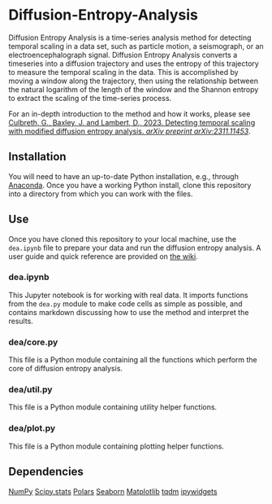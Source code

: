 # Diffusion-Entropy-Analysis

Diffusion Entropy Analysis is a time-series analysis method for detecting temporal scaling in a data set, such as particle motion, a seismograph, or an electroencephalograph signal. Diffusion Entropy Analysis converts a timeseries into a diffusion trajectory and uses the entropy of this trajectory to measure the temporal scaling in the data. This is accomplished by moving a window along the trajectory, then using the relationship between the natural logarithm of the length of the window and the Shannon entropy to extract the scaling of the time-series process.

For an in-depth introduction to the method and how it works, please see [Culbreth, G., Baxley, J. and Lambert, D., 2023. Detecting temporal scaling with modified diffusion entropy analysis. _arXiv preprint arXiv:2311.11453_](https://doi.org/10.48550/arXiv.2311.11453).

## Installation

You will need to have an up-to-date Python installation, e.g., through [Anaconda](https://www.anaconda.com/products/individual). Once you have a working Python install, clone this repository into a directory from which you can work with the files.

## Use

Once you have cloned this repository to your local machine, use the `dea.ipynb` file to prepare your data and run the diffusion entropy analysis. A user guide and quick reference are provided on [the wiki](https://github.com/garland-culbreth/Diffusion-Entropy-Analysis/wiki).

### dea.ipynb
This Jupyter notebook is for working with real data. It imports functions from the `dea.py` module to make code cells as simple as possible, and contains markdown discussing how to use the method and interpret the results.

### dea/core.py
This file is a Python module containing all the functions which perform the core of diffusion entropy analysis.

### dea/util.py
This file is a Python module containing utility helper functions.

### dea/plot.py
This file is a Python module containing plotting helper functions.

## Dependencies

[NumPy](https://numpy.org/doc/stable/index.html)
[Scipy.stats](https://docs.scipy.org/doc/scipy/reference/stats.html)
[Polars](https://www.pola.rs/)
[Seaborn](https://seaborn.pydata.org/)
[Matplotlib](https://matplotlib.org/)
[tqdm](https://tqdm.github.io/)
[ipywidgets](https://ipywidgets.readthedocs.io/en/stable/)


